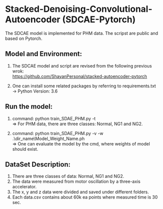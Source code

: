 # Stacked-Denoising-Convolutional-Autoencoder (SDCAE-Pytorch)
The SDCAE model is implemented for PHM data. The scripst are public and based on Pytorch.

## Model and Environment:  
1. The SDCAE model and script are revised from the following previous wrok:  
https://github.com/ShayanPersonal/stacked-autoencoder-pytorch  

2. One can install some related packages by referring to requirements.txt  
-> Python Version: 3.6  

## Run the model:  

1. command: python train_SDAE_PHM.py -t  
    => For PHM data, there are three classes: Normal, NG1 and NG2.  


2. command: python train_SDAE_PHM.py -v -w .\dir_name\Model_Weight_Name.ph  
    => One can evaluate the model by the cmd, where weights of model should exist.  


## DataSet Description:   
1. There are three classes of data: Normal, NG1 and NG2.  
2. The data were measured from motor oscillation by a three-axis accelerator.  
3. The x, y and z data were divided and saved under different folders.  
4. Each data.csv contains about 60k ea points where measured time is 30 sec.  

